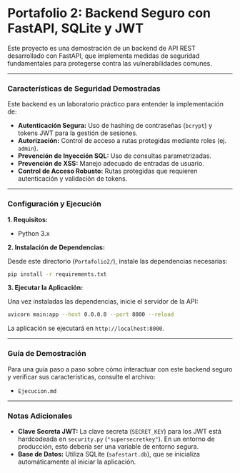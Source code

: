 # Portafolio 2: Backend Seguro con FastAPI, SQLite y JWT

Este proyecto es una demostración de un backend de API REST desarrollado con FastAPI, que implementa medidas de seguridad fundamentales para protegerse contra las vulnerabilidades comunes.

---

### Características de Seguridad Demostradas

Este backend es un laboratorio práctico para entender la implementación de:

-   **Autenticación Segura:** Uso de hashing de contraseñas (`bcrypt`) y tokens JWT para la gestión de sesiones.
-   **Autorización:** Control de acceso a rutas protegidas mediante roles (ej. `admin`).
-   **Prevención de Inyección SQL:** Uso de consultas parametrizadas.
-   **Prevención de XSS:** Manejo adecuado de entradas de usuario.
-   **Control de Acceso Robusto:** Rutas protegidas que requieren autenticación y validación de tokens.

---

### Configuración y Ejecución

**1. Requisitos:**

-   Python 3.x

**2. Instalación de Dependencias:**

Desde este directorio (`Portafolio2/`), instale las dependencias necesarias:
```bash
pip install -r requirements.txt
```

**3. Ejecutar la Aplicación:**

Una vez instaladas las dependencias, inicie el servidor de la API:
```bash
uvicorn main:app --host 0.0.0.0 --port 8000 --reload
```

La aplicación se ejecutará en `http://localhost:8000`.

---

### Guía de Demostración

Para una guía paso a paso sobre cómo interactuar con este backend seguro y verificar sus características, consulte el archivo:

-   `Ejecucion.md`

---

### Notas Adicionales

-   **Clave Secreta JWT:** La clave secreta (`SECRET_KEY`) para los JWT está hardcodeada en `security.py` (`"supersecretkey"`). En un entorno de producción, esto debería ser una variable de entorno segura.
-   **Base de Datos:** Utiliza SQLite (`safestart.db`), que se inicializa automáticamente al iniciar la aplicación.
